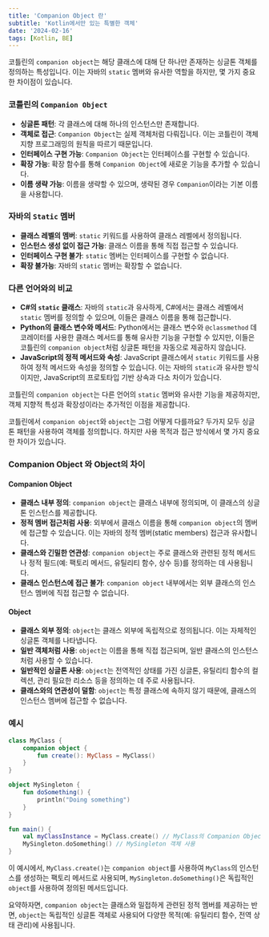 ```yaml
---
title: 'Companion Object 란'
subtitle: 'Kotlin에서만 있는 특별한 객체'
date: '2024-02-16'
tags: [Kotlin, BE]
---
```


코틀린의 `companion object`는 해당 클래스에 대해 단 하나만 존재하는 싱글톤 객체를 정의하는 특성입니다. 이는 자바의 `static` 멤버와 유사한 역할을 하지만, 몇 가지 중요한 차이점이 있습니다.

### 코틀린의 `Companion Object`
- **싱글톤 패턴**: 각 클래스에 대해 하나의 인스턴스만 존재합니다.
- **객체로 접근**: `Companion Object`는 실제 객체처럼 다뤄집니다. 이는 코틀린이 객체 지향 프로그래밍의 원칙을 따르기 때문입니다.
- **인터페이스 구현 가능**: `Companion Object`는 인터페이스를 구현할 수 있습니다.
- **확장 가능**: 확장 함수를 통해 `Companion Object`에 새로운 기능을 추가할 수 있습니다.
- **이름 생략 가능**: 이름을 생략할 수 있으며, 생략된 경우 `Companion`이라는 기본 이름을 사용합니다.

### 자바의 `Static` 멤버
- **클래스 레벨의 멤버**: `static` 키워드를 사용하여 클래스 레벨에서 정의됩니다.
- **인스턴스 생성 없이 접근 가능**: 클래스 이름을 통해 직접 접근할 수 있습니다.
- **인터페이스 구현 불가**: `static` 멤버는 인터페이스를 구현할 수 없습니다.
- **확장 불가능**: 자바의 `static` 멤버는 확장할 수 없습니다.

### 다른 언어와의 비교
- **C#의 `static` 클래스**: 자바의 `static`과 유사하게, C#에서는 클래스 레벨에서 `static` 멤버를 정의할 수 있으며, 이들은 클래스 이름을 통해 접근합니다.
- **Python의 클래스 변수와 메서드**: Python에서는 클래스 변수와 `@classmethod` 데코레이터를 사용한 클래스 메서드를 통해 유사한 기능을 구현할 수 있지만, 이들은 코틀린의 `companion object`처럼 싱글톤 패턴을 자동으로 제공하지 않습니다.
- **JavaScript의 정적 메서드와 속성**: JavaScript 클래스에서 `static` 키워드를 사용하여 정적 메서드와 속성을 정의할 수 있습니다. 이는 자바의 `static`과 유사한 방식이지만, JavaScript의 프로토타입 기반 상속과 다소 차이가 있습니다.

코틀린의 `companion object`는 다른 언어의 `static` 멤버와 유사한 기능을 제공하지만, 객체 지향적 특성과 확장성이라는 추가적인 이점을 제공합니다. 


코틀린에서 `companion object`와 `object`는 그럼 어떻게 다를까요? 
두가지 모두 싱글톤 패턴을 사용하여 객체를 정의합니다. 하지만 사용 목적과 접근 방식에서 몇 가지 중요한 차이가 있습니다.

### Companion Object 와 Object의 차이

#### Companion Object

- **클래스 내부 정의**: `companion object`는 클래스 내부에 정의되며, 이 클래스의 싱글톤 인스턴스를 제공합니다.
- **정적 멤버 접근처럼 사용**: 외부에서 클래스 이름을 통해 `companion object`의 멤버에 접근할 수 있습니다. 이는 자바의 정적 멤버(static members) 접근과 유사합니다.
- **클래스와 긴밀한 연관성**: `companion object`는 주로 클래스와 관련된 정적 메서드나 정적 필드(예: 팩토리 메서드, 유틸리티 함수, 상수 등)를 정의하는 데 사용됩니다.
- **클래스 인스턴스에 접근 불가**: `companion object` 내부에서는 외부 클래스의 인스턴스 멤버에 직접 접근할 수 없습니다.

#### Object

- **클래스 외부 정의**: `object`는 클래스 외부에 독립적으로 정의됩니다. 이는 자체적인 싱글톤 객체를 나타냅니다.
- **일반 객체처럼 사용**: `object`는 이름을 통해 직접 접근되며, 일반 클래스의 인스턴스처럼 사용할 수 있습니다.
- **일반적인 싱글톤 사용**: `object`는 전역적인 상태를 가진 싱글톤, 유틸리티 함수의 컬렉션, 관리 필요한 리소스 등을 정의하는 데 주로 사용됩니다.
- **클래스와의 연관성이 덜함**: `object`는 특정 클래스에 속하지 않기 때문에, 클래스의 인스턴스 멤버에 접근할 수 없습니다.

### 예시
```kotlin
class MyClass {
    companion object {
        fun create(): MyClass = MyClass()
    }
}

object MySingleton {
    fun doSomething() {
        println("Doing something")
    }
}

fun main() {
    val myClassInstance = MyClass.create() // MyClass의 Companion Object 사용
    MySingleton.doSomething() // MySingleton 객체 사용
}
```

이 예시에서, `MyClass.create()`는 `companion object`를 사용하여 `MyClass`의 인스턴스를 생성하는 팩토리 메서드로 사용되며, `MySingleton.doSomething()`은 독립적인 `object`를 사용하여 정의된 메서드입니다.

요약하자면, `companion object`는 클래스와 밀접하게 관련된 정적 멤버를 제공하는 반면, `object`는 독립적인 싱글톤 객체로 사용되어 다양한 목적(예: 유틸리티 함수, 전역 상태 관리)에 사용됩니다.